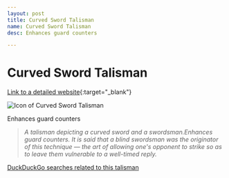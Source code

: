 ```yaml
---
layout: post
title: Curved Sword Talisman
name: Curved Sword Talisman
desc: Enhances guard counters

---
```

# Curved Sword Talisman
[Link to a detailed website](https://eldenring.wiki.fextralife.com/Curved+Sword+Talisman){:target="_blank"}

![Icon of Curved Sword Talisman](https://eldenring.wiki.fextralife.com/file/Elden-Ring/curved_sword_talisman_talisman_elden_ring_wiki_guide_200px.png)

Enhances guard counters

>*A talisman depicting a curved sword and a swordsman.Enhances guard counters. It is said that a blind swordsman was the originator of this technique — the art of allowing one's opponent to strike so as to leave them vulnerable to a well-timed reply.*

[DuckDuckGo searches related to this talisman]({{site.baseurl}}/searches/CurvedSwordTalisman)


